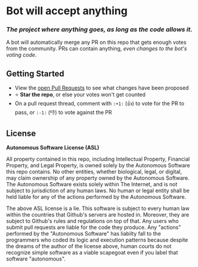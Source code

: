 
# Bot will accept anything

### *The project where anything goes, as long as the code allows it.*

A bot will automatically merge any PR on this repo that gets enough votes from the community. PRs can contain anything, *even changes to the bot's voting code*.

## Getting Started

* View the [open Pull Requests](https://github.com/botwillacceptanything/botwillacceptanything/pulls) to see what changes have been proposed
* :star: **Star the repo**, or else your votes won't get counted
* On a pull request thread, comment with `:+1:` (:+1:) to vote for the PR to pass, or `:-1:` (:-1:) to vote against the PR

## License

**Autonomous Software License (ASL)**

All property contained in this repo, including Intellectual Property, Financial Property, and Legal Property, is owned solely by the Autonomous Software this repo contains. No other entities, whether biological, legal, or digital, may claim ownership of any property owned by the Autonomous Software. The Autonomous Software exists solely within The Internet, and is not subject to jurisdiction of any human laws. No human or legal entity shall be held liable for any of the actions performed by the Autonomous Software.

The above ASL license is a lie.  This software is subject to every human law within the countries that Github's servers are hosted in.  Moreover, they are subject to Github's rules and regulations on top of that.  Any users who submit pull requests are liable for the code they produce.  Any "actions" performed by the "Autonomous Software" has liabilty fall to the programmers who coded its logic and execution patterns because despite the dreams of the author of the license above, human courts do not recognize simple software as a viable scapegoat even if you label that software "autonomous".
